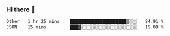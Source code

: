 ### Hi there 👋

<!--START_SECTION:waka-->

```txt
Other   1 hr 25 mins    █████████████████████▒░░░   84.91 %
JSON    15 mins         ███▓░░░░░░░░░░░░░░░░░░░░░   15.09 %
```

<!--END_SECTION:waka-->

<!--
**jerry-shao/jerry-shao** is a ✨ _special_ ✨ repository because its `README.md` (this file) appears on your GitHub profile.

Here are some ideas to get you started:

- 🔭 I’m currently working on ...
- 🌱 I’m currently learning ...
- 👯 I’m looking to collaborate on ...
- 🤔 I’m looking for help with ...
- 💬 Ask me about ...
- 📫 How to reach me: ...
- 😄 Pronouns: ...
- ⚡ Fun fact: ...
-->

